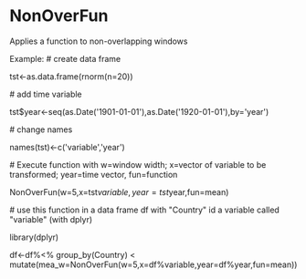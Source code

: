 # NonOverFun
Applies a function to non-overlapping windows

Example:
\# create data frame

tst<-as.data.frame(rnorm(n=20))

\# add time variable

tst$year<-seq(as.Date('1901-01-01'),as.Date('1920-01-01'),by='year')

\# change names

names(tst)<-c('variable','year')

\# Execute function with w=window width; x=vector of variable to be transformed; year=time vector, fun=function

NonOverFun(w=5,x=tst$variable,year=tst$year,fun=mean)

\# use this function in a data frame df with "Country" id a variable called "variable" (with dplyr)

library(dplyr)

df<-df%<% group_by(Country) $<$ \
  mutate(mea_w=NonOverFun(w=5,x=df%variable,year=df%year,fun=mean))

